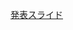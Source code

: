 [発表スライド](https://docs.google.com/presentation/d/1gSgeLBepXaqQHikNhP9QOKNcjy9fi8k9yScd0hrGE8o/edit?usp=sharing)
